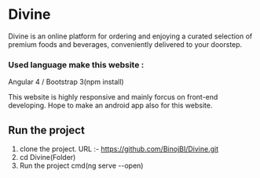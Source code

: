 # Divine

Divine is an online platform for ordering and enjoying a curated selection of premium foods and beverages, conveniently delivered to your doorstep.

### Used language make this website :
Angular 4 / Bootstrap 3(npm install)

This website is highly responsive and mainly forcus on front-end developing. Hope to make an android app also for this website.

## Run the project

1. clone the project. URL :- https://github.com/BinojBI/Divine.git
2. cd Divine(Folder)
3. Run the project cmd(ng serve --open)

